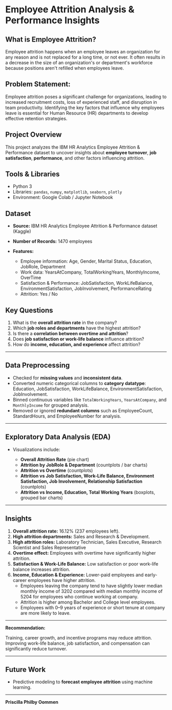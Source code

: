 # Employee Attrition Analysis & Performance Insights

## **What is Employee Attrition?**

Employee attrition happens when an employee leaves an organization for any reason and is not replaced for a long time, or not ever. It often results in a decrease in the size of an organization's or department's workforce because positions aren't refilled when employees leave.


## **Problem Statement:**

Employee attrition poses a significant challenge for organizations, leading to increased recruitment costs, loss of experienced staff, and disruption in team productivity. Identifying the key factors that influence why employees leave is essential for Human Resource (HR) departments to develop effective retention strategies.


## **Project Overview**

This project analyzes the IBM HR Analytics Employee Attrition & Performance dataset to uncover insights about **employee turnover**, **job satisfaction**, **performance**, and other factors influencing attrition.


## **Tools & Libraries**

* Python 3
* Libraries: `pandas`, `numpy`, `matplotlib`, `seaborn`, `plotly`
* Environment: Google Colab / Jupyter Notebook


## **Dataset**

* **Source:** IBM HR Analytics Employee Attrition & Performance dataset (Kaggle)
* **Number of Records:** 1470 employees
* **Features:**

  * Employee information: Age, Gender, Marital Status, Education, JobRole, Department
  * Work data: YearsAtCompany, TotalWorkingYears, MonthlyIncome, OverTime
  * Satisfaction & Performance: JobSatisfaction, WorkLifeBalance, EnvironmentSatisfaction, JobInvolvement, PerformanceRating
  * Attrition: Yes / No

## **Key Questions**

1. What is the **overall attrition rate** in the company?
2. Which **job roles and departments** have the highest attrition?
3. Is there a **correlation between overtime and attrition**?
4. Does **job satisfaction or work-life balance** influence attrition?
5. How do **income, education, and experience** affect attrition?

---

## **Data Preprocessing**

* Checked for **missing values** and **inconsistent data**.
* Converted numeric categorical columns to **category datatype**: Education, JobSatisfaction, WorkLifeBalance, EnvironmentSatisfaction, JobInvolvement.
* Binned continuous variables like `TotalWorkingYears`, `YearsAtCompany`, and `MonthlyIncome` for grouped analysis.
* Removed or ignored **redundant columns** such as EmployeeCount, StandardHours, and EmployeeNumber for analysis.

---

## **Exploratory Data Analysis (EDA)**

* Visualizations include:

  * **Overall Attrition Rate** (pie chart)
  * **Attrition by JobRole & Department** (countplots / bar charts)
  * **Attrition vs Overtime** (countplots)
  * **Attrition vs Job Satisfaction, Work-Life Balance, Environment Satisfaction, Job Involvement, Relationship Satisfaction** (countplots)
  * **Attrition vs Income, Education, Total Working Years** (boxplots, grouped bar charts)

---

## **Insights**

1. **Overall attrition rate:** 16.12% (237 employees left).
2. **High attrition departments:** Sales and Research & Development.
3. **High attrition roles:** Laboratory Technician, Sales Executive, Research Scientist and Sales Representative
4. **Overtime effect:** Employees with overtime have significantly higher attrition.
5. **Satisfaction & Work-Life Balance:** Low satisfaction or poor work-life balance increases attrition.
6. **Income, Education & Experience:** Lower-paid employees and early-career employees have higher attrition.
   * Employees leaving the company tend to have slightly lower median monthly income of 3202 compared with median monthly income of 5204 for employees who continue working at company.
   * Attrition is higher among Bachelor and College level employees.
   * Employees with 0–9 years of experience or short tenure at company are more likely to leave.

---

**Recommendation:**

Training, career growth, and incentive programs may reduce attrition. Improving work-life balance, job satisfaction, and compensation can significantly reduce turnover.

---

## **Future Work**

* Predictive modeling to **forecast employee attrition** using machine learning.

---

**Priscilla Philby Oommen**
